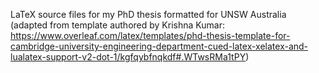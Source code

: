 LaTeX source files for my PhD thesis formatted for UNSW Australia (adapted from template authored by Krishna Kumar: https://www.overleaf.com/latex/templates/phd-thesis-template-for-cambridge-university-engineering-department-cued-latex-xelatex-and-lualatex-support-v2-dot-1/kgfqybfnqkdf#.WTwsRMa1tPY)
